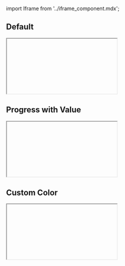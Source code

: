 import Iframe from '../iframe_component.mdx';

## Default

<Iframe id='components-progress--default' > </Iframe>

## Progress with Value

<Iframe id='components-progress--progress-with-value' > </Iframe>

## Custom Color

<Iframe id='components-progress--custom-color' > </Iframe>
